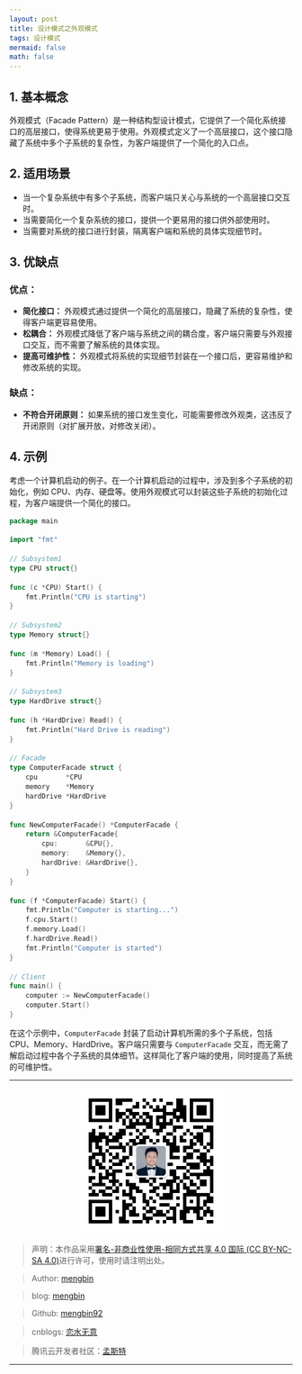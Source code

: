 ```yaml
---
layout: post
title: 设计模式之外观模式
tags: 设计模式 
mermaid: false
math: false
---  
```


## 1. 基本概念

外观模式（Facade Pattern）是一种结构型设计模式，它提供了一个简化系统接口的高层接口，使得系统更易于使用。外观模式定义了一个高层接口，这个接口隐藏了系统中多个子系统的复杂性，为客户端提供了一个简化的入口点。

## 2. 适用场景

- 当一个复杂系统中有多个子系统，而客户端只关心与系统的一个高层接口交互时。
- 当需要简化一个复杂系统的接口，提供一个更易用的接口供外部使用时。
- 当需要对系统的接口进行封装，隔离客户端和系统的具体实现细节时。

## 3. 优缺点

### 优点：

- **简化接口：** 外观模式通过提供一个简化的高层接口，隐藏了系统的复杂性，使得客户端更容易使用。
- **松耦合：** 外观模式降低了客户端与系统之间的耦合度，客户端只需要与外观接口交互，而不需要了解系统的具体实现。
- **提高可维护性：** 外观模式将系统的实现细节封装在一个接口后，更容易维护和修改系统的实现。

### 缺点：

- **不符合开闭原则：** 如果系统的接口发生变化，可能需要修改外观类，这违反了开闭原则（对扩展开放，对修改关闭）。

## 4. 示例

考虑一个计算机启动的例子。在一个计算机启动的过程中，涉及到多个子系统的初始化，例如 CPU、内存、硬盘等。使用外观模式可以封装这些子系统的初始化过程，为客户端提供一个简化的接口。

```go
package main

import "fmt"

// Subsystem1
type CPU struct{}

func (c *CPU) Start() {
	fmt.Println("CPU is starting")
}

// Subsystem2
type Memory struct{}

func (m *Memory) Load() {
	fmt.Println("Memory is loading")
}

// Subsystem3
type HardDrive struct{}

func (h *HardDrive) Read() {
	fmt.Println("Hard Drive is reading")
}

// Facade
type ComputerFacade struct {
	cpu       *CPU
	memory    *Memory
	hardDrive *HardDrive
}

func NewComputerFacade() *ComputerFacade {
	return &ComputerFacade{
		cpu:       &CPU{},
		memory:    &Memory{},
		hardDrive: &HardDrive{},
	}
}

func (f *ComputerFacade) Start() {
	fmt.Println("Computer is starting...")
	f.cpu.Start()
	f.memory.Load()
	f.hardDrive.Read()
	fmt.Println("Computer is started")
}

// Client
func main() {
	computer := NewComputerFacade()
	computer.Start()
}
```

在这个示例中，`ComputerFacade` 封装了启动计算机所需的多个子系统，包括 CPU、Memory、HardDrive。客户端只需要与 `ComputerFacade` 交互，而无需了解启动过程中各个子系统的具体细节。这样简化了客户端的使用，同时提高了系统的可维护性。  

---

<div align="center">
  <img src="../img/qrcode_wechat.jpg" alt="孟斯特">
</div>

> 声明：本作品采用[署名-非商业性使用-相同方式共享 4.0 国际 (CC BY-NC-SA 4.0)](https://creativecommons.org/licenses/by-nc-sa/4.0/deed.zh)进行许可，使用时请注明出处。  

> Author: [mengbin](mengbin1992@outlook.com)  

> blog: [mengbin](https://mengbin.top)  

> Github: [mengbin92](https://mengbin92.github.io/)  

> cnblogs: [恋水无意](https://www.cnblogs.com/lianshuiwuyi/)  

> 腾讯云开发者社区：[孟斯特](https://cloud.tencent.com/developer/user/6649301)  

---
